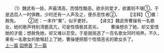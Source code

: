 　　（1）魏武有一妓，声最清高，而情性酷恶。欲杀则爱才，欲置则不堪①。于是选百人一时俱教。少时还有一人声及之，便杀恶性者②。
　　【注释】①置：赦免。
　　②还：一本作“果”，似乎更好。
　　【译文】魏武帝曹操有一名歌女，她的歌声特别清脆高亢，可是性情极其恶劣。
　　曹操想杀了她，却又爱惜她的才能；想赦免她，却又难以忍受。于是就挑选了一百名歌女同时培养。不久，果有一名歌女的歌喉赶上了她，曹操便把那个性情恶劣的歌女杀了。
<br>[上一篇](31_0) [回卷首](31_0) [下一篇](31_2)
